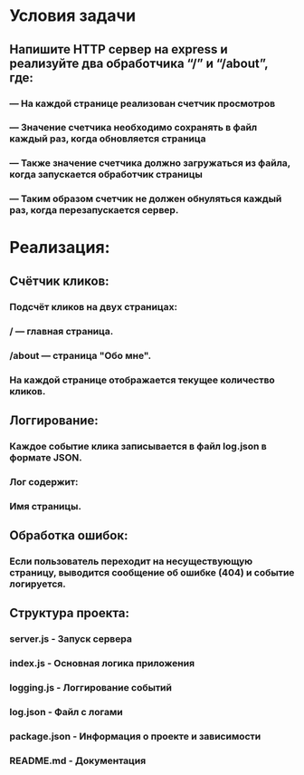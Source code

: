 # Условия задачи

## Напишите HTTP сервер на express и реализуйте два обработчика “/” и “/about”, где:

### — На каждой странице реализован счетчик просмотров

### — Значение счетчика необходимо сохранять в файл каждый раз, когда обновляется страница

### — Также значение счетчика должно загружаться из файла, когда запускается обработчик страницы

### — Таким образом счетчик не должен обнуляться каждый раз, когда перезапускается сервер.

# Реализация:

## Счётчик кликов:

### Подсчёт кликов на двух страницах:

### / — главная страница.

### /about — страница "Обо мне".

### На каждой странице отображается текущее количество кликов.

## Логгирование:

### Каждое событие клика записывается в файл log.json в формате JSON.

### Лог содержит:

### Имя страницы.

## Обработка ошибок:

### Если пользователь переходит на несуществующую страницу, выводится сообщение об ошибке (404) и событие логируется.

## Структура проекта:

### server.js - Запуск сервера

### index.js - Основная логика приложения

### logging.js - Логгирование событий

### log.json - Файл с логами

### package.json - Информация о проекте и зависимости

### README.md - Документация

